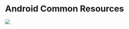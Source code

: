 # Android Common Resources
[![](https://jitpack.io/v/Baneeishaque/Android_Common_Resources.svg)](https://jitpack.io/#Baneeishaque/Android_Common_Resources)
